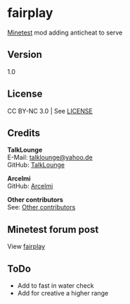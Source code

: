 # fairplay
[Minetest](https://www.minetest.net/ "Link to minetest.net") mod adding anticheat to serve

## Version
1.0

## License
CC BY-NC 3.0 | See [LICENSE](https://github.com/TalkLounge/fairplay/blob/master/LICENSE.md "Link to LICENSE.md")

## Credits
**TalkLounge**  
E-Mail: talklounge@yahoo.de  
GitHub: [TalkLounge](https://github.com/TalkLounge/ "Link to TalkLounge's GitHub")

**Arcelmi**  
GitHub: [Arcelmi](https://github.com/Arcelmi/ "Link to Arcelmi's GitHub")

**Other contributors**  
See: [Other contributors](https://github.com/TalkLounge/fairplay/graphs/contributors "Link to other contributors")

## Minetest forum post
View [fairplay](https://forum.minetest.net/viewtopic.php?t=20206 "Link to fairplay post in the minetest forum")

## ToDo
* Add to fast in water check
* Add for creative a higher range

